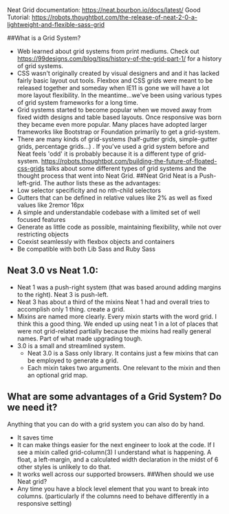 Neat Grid documentation: https://neat.bourbon.io/docs/latest/
Good Tutorial:
https://robots.thoughtbot.com/the-release-of-neat-2-0-a-lightweight-and-flexible-sass-grid

##What is a Grid System?
* Web learned about grid systems from print mediums.  Check out  https://99designs.com/blog/tips/history-of-the-grid-part-1/ for a history of grid systems.
* CSS wasn't originally created by visual designers and and it has lacked fairly basic layout out tools.  Flexbox and CSS grids were meant to be released together and someday when IE11 is gone we will have a lot more layout flexibility.  In the meantime...we've been using various types of grid system frameworks for a long time.
* Grid systems started to become popular when we moved away from fixed width designs and table based layouts.  Once responsive was born they became even more popular.  Many places have adopted larger frameworks like Bootstrap or Foundation primarily to get a grid-system.
* There are many kinds of grid-systems  (half-gutter grids, simple-gutter grids, percentage grids...) .  If you've used a grid system before and Neat feels 'odd' it is probably because it is a different type of grid-system.  https://robots.thoughtbot.com/building-the-future-of-floated-css-grids talks about some different types of grid systems and the thought process that went into Neat Grid.
##Neat Grid
Neat is a Push-left-grid.  The author lists these as the advantages:
* Low selector specificity and no nth-child selectors
* Gutters that can be defined in relative values like 2% as well as fixed values like 2remor 16px
* A simple and understandable codebase with a limited set of well focused features
* Generate as little code as possible, maintaining flexibility, while not over restricting objects
* Coexist seamlessly with flexbox objects and containers
* Be compatible with both Lib Sass and Ruby Sass
## Neat 3.0 vs Neat 1.0:
* Neat 1 was a push-right system (that was based around adding margins to the right).  Neat 3 is push-left.
* Neat 3 has about a third of the mixins Neat 1 had and overall tries to accomplish only 1 thing.  create a grid.
* Mixins are named more clearly.  Every mixin starts with the word grid. I think this a good thing.  We ended up using neat 1 in a lot of places that were not grid-related partially because the mixins had really general names.  Part of what made upgrading tough.
* 3.0 is a small and streamlined system.
    * Neat 3.0 is a Sass only library.  It contains just a few mixins that can be employed to generate a grid.
    * Each mixin takes two arguments.  One relevant to the mixin and then an optional grid map.
## What are some advantages of a Grid System?   Do we need it?
 Anything that you can do with a grid system you can also do by hand.
* It saves time
* It can make things easier for the next engineer to look at the code. If I see a mixin called grid-column(3) I understand what is happening.  A float, a left-margin, and a calculated width declaration in the midst of 6 other styles is unlikely to do that.
* It works well across our supported browsers.
##When should we use Neat grid?
* Any time you have a block level element that you want to break into columns. (particularly if the columns need to behave differently in a responsive setting)
